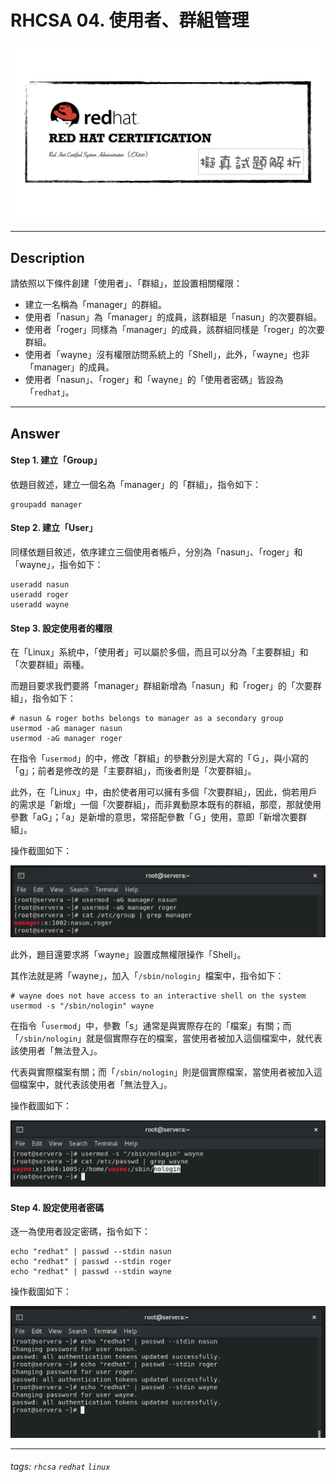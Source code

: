 # RHCSA 04. 使用者、群組管理

![](https://github.com/rickbsr/Certification-RedHat-RHCSA/blob/main/pics/redhat-rhcsa.png?raw=true)

---

## Description

請依照以下條件創建「使用者」、「群組」，並設置相關權限：

- 建立一名稱為「manager」的群組。
- 使用者「nasun」為「manager」的成員，該群組是「nasun」的次要群組。
- 使用者「roger」同樣為「manager」的成員，該群組同樣是「roger」的次要群組。
- 使用者「wayne」沒有權限訪問系統上的「Shell」，此外，「wayne」也非「manager」的成員。
- 使用者「nasun」、「roger」和「wayne」的「使用者密碼」皆設為「`redhat`」。

---

## Answer

#### Step 1. 建立「Group」

依題目敘述，建立一個名為「manager」的「群組」，指令如下：

```shell
groupadd manager
```

#### Step 2. 建立「User」

同樣依題目敘述，依序建立三個使用者帳戶，分別為「nasun」、「roger」和「wayne」，指令如下：

```shell
useradd nasun
useradd roger
useradd wayne
```

#### Step 3. 設定使用者的權限

在「Linux」系統中，「使用者」可以屬於多個，而且可以分為「主要群組」和「次要群組」兩種。

而題目要求我們要將「manager」群組新增為「nasun」和「roger」的「次要群組」，指令如下：

```shell
# nasun & roger boths belongs to manager as a secondary group
usermod -aG	manager nasun
usermod -aG	manager roger
```

在指令「`usermod`」的中，修改「群組」的參數分別是大寫的「Ｇ」，與小寫的「g」；前者是修改的是「主要群組」，而後者則是「次要群組」。

此外，在「Linux」中，由於使者用可以擁有多個「次要群組」，因此，倘若用戶的需求是「新增」一個「次要群組」，而非異動原本既有的群組，那麼，那就使用參數「aG」；「a」是新增的意思，常搭配參數「Ｇ」使用，意即「新增次要群組」。

操作截圖如下：

![](https://github.com/rickbsr/Certification-RedHat-RHCSA/blob/main/pics/q04_group_manager.png?raw=true)

此外，題目還要求將「wayne」設置成無權限操作「Shell」。

其作法就是將「wayne」，加入「`/sbin/nologin`」檔案中，指令如下：

```shell
# wayne does not have access to an interactive shell on the system
usermod -s "/sbin/nologin" wayne
```

在指令「`usermod`」中，參數「s」通常是與實際存在的「檔案」有關；而「`/sbin/nologin`」就是個實際存在的檔案，當使用者被加入這個檔案中，就代表該使用者「無法登入」。

代表與實際檔案有關；而「`/sbin/nologin`」則是個實際檔案，當使用者被加入這個檔案中，就代表該使用者「無法登入」。

操作截圖如下：

![](https://github.com/rickbsr/Certification-RedHat-RHCSA/blob/main/pics/q04_nologin.png?raw=true)

#### Step 4. 設定使用者密碼

逐一為使用者設定密碼，指令如下：

```shell
echo "redhat" | passwd --stdin nasun
echo "redhat" | passwd --stdin roger
echo "redhat" | passwd --stdin wayne
```

操作截圖如下：

![](https://github.com/rickbsr/Certification-RedHat-RHCSA/blob/main/pics/q04_ch_pwd.png?raw=true)

---

###### tags: `rhcsa` `redhat` `linux`